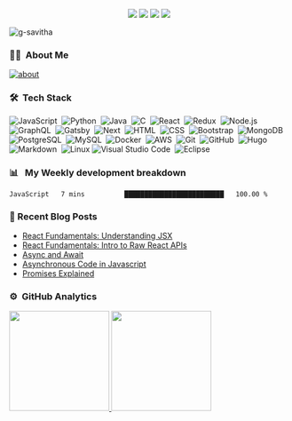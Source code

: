 
<!--<h2 align="center">Hello world <img src="https://media.giphy.com/media/hvRJCLFzcasrR4ia7z/giphy.gif" width="25px">, this is Savitha</h2>
<h3 align="center">I'm interested in full stack development and cloud computing</h3>-->

<p align="center">
<a href="https://www.gsavitha.in"><img src="https://img.shields.io/badge/-Blog%20and%20Portfolio-3423A6?style=flat-square&logo=Google-Chrome&logoColor=white"/></a>
<a href="https://linkedin.com/in/g-savitha"><img src="https://img.shields.io/badge/-Linkedin-0077B5?style=flat-square&logo=Linkedin&logoColor=white"/></a>
<a href="mailto:mailto@gsavitha.in"><img src="https://img.shields.io/badge/-Email-D14836?style=flat-square&logo=Gmail&logoColor=white"/></a>
<a href="https://twitter.com/gsavitha_"><img src= "https://img.shields.io/badge/-Twitter-1769FF?style=flat-square&logo=Twitter&logoColor=white" /> </a>
</p>

<p align="left"> <img src="https://komarev.com/ghpvc/?username=g-savitha" alt="g-savitha" /> </p>

<!--<p align=center><a href="https://github.com/g-savitha"><img src="https://i.imgur.com/IsuPxQn.png?" alt="banner"/></a></p>-->

### 👩‍💻 &nbsp;About Me

<!--<p align=left><a href="https://www.gsavitha.in"><img src="https://i.imgur.com/i8g4w4n.png" title="https://www.gsavitha.in"  /></a></p>-->
<p align=left><a href="https://www.gsavitha.in"><img src="https://i.imgur.com/3NF2wv3.png" title="https://www.gsavitha.in"  alt="about"/></a></p>


<!-- - 🔭 I’m currently working on [github profile readme generator](https://github.com/rahuldkjain/github-profile-readme-generator)
- 🌱 I’m currently learning : **Node**
- 👨‍💻 All of my projects are available at [https://www.gsavitha.in](https://www.gsavitha.in)
- 📝 I regulary write articles at [https://www.gsavitha.in](https://www.gsavitha.in)
- 💬 Ask me anything about : **C, Java, Python, JS, react, node and DSA**
 - 📫 Reach me at : mailto@gsavitha.in
- 😄 Pronouns: **Savvy**
- ⚡ Fun fact: **Green tea over coffee anyday. ✌** -->


### 🛠 &nbsp;Tech Stack

![JavaScript](https://img.shields.io/badge/-JavaScript-333333?style=flat&logo=javascript)&nbsp;
![Python](https://img.shields.io/badge/-Python-333333?style=flat&logo=python)&nbsp;
![Java](https://img.shields.io/badge/-Java-333333?style=flat&logo=Java&logoColor=FFA518)&nbsp;
![C](https://img.shields.io/badge/-C-333333?style=flat&logo=C&logoColor=A8B9CC)&nbsp;
![React](https://img.shields.io/badge/-React-333333?style=flat&logo=react)&nbsp;
![Redux](https://img.shields.io/badge/-Redux-333333?style=flat&logo=redux)&nbsp;
![Node.js](https://img.shields.io/badge/-Node.js-333333?style=flat&logo=node.js)&nbsp;
![GraphQL](https://img.shields.io/badge/-GraphQL-333333?style=flat&logo=graphQL)&nbsp;
![Gatsby](https://img.shields.io/badge/-Gatsby-333333?style=flat&logo=gatsby)&nbsp;
![Next](https://img.shields.io/badge/-Next.js-333333?style=flat&logo=next.js)&nbsp;
![HTML](https://img.shields.io/badge/-HTML-333333?style=flat&logo=HTML5)&nbsp;
![CSS](https://img.shields.io/badge/-CSS-333333?style=flat&logo=CSS3&logoColor=1572B6)&nbsp;
![Bootstrap](https://img.shields.io/badge/-Bootstrap-333333?style=flat&logo=bootstrap&logoColor=563D7C)&nbsp;
![MongoDB](https://img.shields.io/badge/-MongoDB-333333?style=flat&logo=mongodb)&nbsp;
![PostgreSQL](https://img.shields.io/badge/-postgreSQL-333333?style=flat&logo=postgreSQL)&nbsp;
![MySQL](https://img.shields.io/badge/-mySQL-333333?style=flat&logo=mySQL)&nbsp;
![Docker](https://img.shields.io/badge/-Docker-333333?style=flat&logo=docker)&nbsp;
![AWS](https://img.shields.io/badge/-AWS-333333?style=flat&logo=amazon)&nbsp;
![Git](https://img.shields.io/badge/-Git-333333?style=flat&logo=git)&nbsp;
![GitHub](https://img.shields.io/badge/-GitHub-333333?style=flat&logo=github)&nbsp;
![Hugo](https://img.shields.io/badge/-Hugo-333333?style=flat&logo=hugo)&nbsp;
![Markdown](https://img.shields.io/badge/-Markdown-333333?style=flat&logo=markdown)&nbsp;
![Linux](https://img.shields.io/badge/-Linux-333333?style=flat&logo=linux)
![Visual Studio Code](https://img.shields.io/badge/-Visual%20Studio%20Code-333333?style=flat&logo=visual-studio-code&logoColor=007ACC)&nbsp;
![Eclipse](https://img.shields.io/badge/-Eclipse-333333?style=flat&logo=eclipse-ide&logoColor=2C2255)


### 📊 &nbsp; My Weekly development breakdown

<!--START_SECTION:waka-->
```text
JavaScript   7 mins          █████████████████████████   100.00 % 
```
<!--END_SECTION:waka-->


### :blue_book: Recent Blog Posts

<!-- BLOG-POST-LIST:START -->
- [React Fundamentals: Understanding JSX](https://www.gsavitha.in/posts/understanding-jsx/)
- [React Fundamentals: Intro to Raw React APIs](https://www.gsavitha.in/posts/intro-to-raw-react-apis/)
- [Async and Await](https://www.gsavitha.in/posts/async-await/)
- [Asynchronous Code in Javascript](https://www.gsavitha.in/posts/async-code-in-js/)
- [Promises Explained](https://www.gsavitha.in/posts/promises-explained/)
<!-- BLOG-POST-LIST:END -->


### ⚙️ &nbsp;GitHub Analytics

<p align="left">
<a href="https://github.com/g-savitha">
  <img height="180em" src="https://github-readme-stats-eight-theta.vercel.app/api?username=g-savitha&show_icons=true&theme=vue-dark&include_all_commits=true&count_private=true" />
  <img height="180em" src="https://github-readme-stats-eight-theta.vercel.app/api/top-langs/?username=g-savitha&layout=compact&exclude_lang=java+r&theme=vue-dark" />
</a>
</p>






